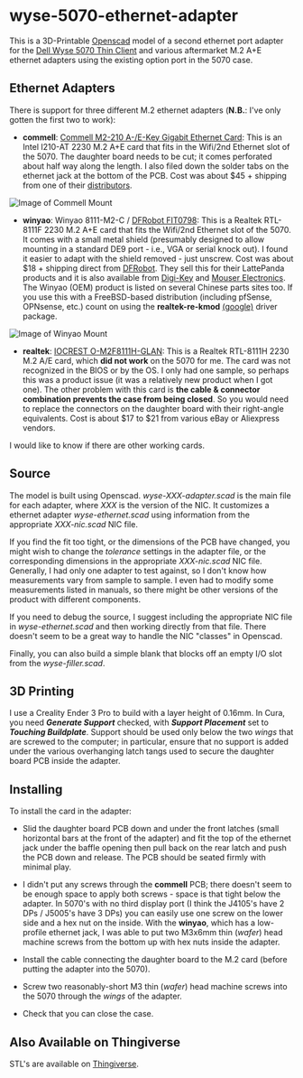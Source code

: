 # wyse-5070-ethernet-adapter
This is a 3D-Printable [Openscad](https://openscad.org/) model of a second ethernet port adapter for the [Dell Wyse 5070 Thin Client](https://www.dell.com/en-us/work/shop/wyse-endpoints-and-software/wyse-5070-thin-client/spd/wyse-5070-thin-client) and various aftermarket M.2 A+E ethernet adapters using the existing option port in the 5070 case.

## Ethernet Adapters

There is support for three different M.2 ethernet adapters (**N.B.**: I've only gotten the first two to work):

- **commell**: [Commell M2-210 A-/E-Key Gigabit Ethernet Card](http://www.commell.com.tw/Product/Peripheral/M.2%20%28NGFF%29%20card/M2-210.htm): This is an Intel I210-AT 2230 M.2 A+E card that fits in the Wifi/2nd Ethernet slot of the 5070. The daughter board needs to be cut; it comes perforated about half way along the length. I also filed down the solder tabs on the ethernet jack at the bottom of the PCB. Cost was about $45 + shipping from one of their [distributors](http://www.commell.com.tw/distributor/Distributor.htm).

![Image of Commell Mount](../media/media/commell-view-interior.jpg?raw=true "Commell Adapter mounted in 5070")

- **winyao**: Winyao 8111-M2-C / [DFRobot FIT0798](https://www.dfrobot.com/product-2318.html): This is a Realtek RTL-8111F 2230 M.2 A+E card that fits the Wifi/2nd Ethernet slot of the 5070. It comes with a small metal shield (presumably designed to allow mounting in a standard DE9 port - i.e., VGA or serial knock out). I found it easier to adapt with the shield removed - just unscrew. Cost was about $18 + shipping direct from [DFRobot](https://www.dfrobot.com/product-2318.html). They sell this for their LattePanda products and it is also available from [Digi-Key](https://www.digikey.com/en/products/detail/dfrobot/FIT0798/14824986) and [Mouser Electronics](https://www.mouser.com/ProductDetail/DFRobot/FIT0798?qs=%2Fha2pyFadui97DZ%2FSy%2FYrWNYjzbmGQYac80ChPKoMVC2EQ7OhLzBwA%3D%3D). The Winyao (OEM) product is listed on several Chinese parts sites too. If you use this with a FreeBSD-based distribution (including pfSense, OPNsense, etc.) count on using the **realtek-re-kmod** [(google)](https://www.google.com/search?q=realtek-re-kmod) driver package.

![Image of Winyao Mount](../media/media/winyao-view-interior.jpg?raw=true "Winyao/DFRobot Adapter mounted in 5070")

- **realtek**: [IOCREST O-M2F8111H-GLAN](http://www.iocrest.com/index.php?id=2178): This is a Realtek RTL-8111H 2230 M.2 A/E card, which **did not work** on the 5070 for me. The card was not recognized in the BIOS or by the OS. I only had one sample, so perhaps this was a product issue (it was a relatively new product when I got one). The other problem with this card is **the cable & connector combination prevents the case from being closed**. So you would need to replace the connectors on the daughter board with their right-angle equivalents. Cost is about $17 to $21 from various eBay or Aliexpress vendors.

I would like to know if there are other working cards.

## Source

The model is built using Openscad. _wyse-XXX-adapter.scad_ is the main file for each adapter, where _XXX_ is the version of the NIC. It customizes a ethernet adapter _wyse-ethernet.scad_ using information from the appropriate _XXX-nic.scad_ NIC file.

If you find the fit too tight, or the dimensions of the PCB have changed, you might wish to change the _tolerance_ settings in the adapter file, or the corresponding dimensions in the appropriate _XXX-nic.scad_ NIC file. Generally, I had only one adapter to test against, so I don't know how measurements vary from sample to sample. I even had to modify some measurements listed in manuals, so there might be other versions of the product with different components.

If you need to debug the source, I suggest including the appropriate NIC file in _wyse-ethernet.scad_ and then working directly from that file. There doesn't seem to be a great way to handle the NIC "classes" in Openscad.

Finally, you can also build a simple blank that blocks off an empty I/O slot from the _wyse-filler.scad_.

## 3D Printing

I use a Creality Ender 3 Pro to build with a layer height of 0.16mm. In Cura, you need **_Generate Support_** checked, with **_Support Placement_** set to **_Touching Buildplate_**. Support should be used only below the two _wings_ that are screwed to the computer; in particular, ensure that no support is added under the various overhanging latch tangs used to secure the daughter board PCB inside the adapter.

## Installing

To install the card in the adapter:

- Slid the daughter board PCB down and under the front latches (small horizontal bars at the front of the adapter) and fit the top of the ethernet jack under the baffle opening then pull back on the rear latch and push the PCB down and release. The PCB should be seated firmly with minimal play.

- I didn't put any screws through the **commell** PCB; there doesn't seem to be enough space to apply both screws - space is that tight below the adapter. In 5070's with no third display port (I think the J4105's have 2 DPs / J5005's have 3 DPs) you can easily use one screw on the lower side and a hex nut on the inside. With the **winyao**, which has a low-profile ethernet jack, I was able to put two M3x6mm thin (_wafer_) head machine screws from the bottom up with hex nuts inside the adapter. 

- Install the cable connecting the daughter board to the M.2 card (before putting the adapter into the 5070).

- Screw two reasonably-short M3 thin (_wafer_) head machine screws into the 5070 through the _wings_ of the adapter.

- Check that you can close the case.

## Also Available on Thingiverse

STL's are available on [Thingiverse](https://www.thingiverse.com/thing:4619323).
